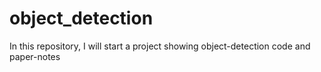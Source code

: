 # object_detection
In this repository, I will start a project showing object-detection code and paper-notes
